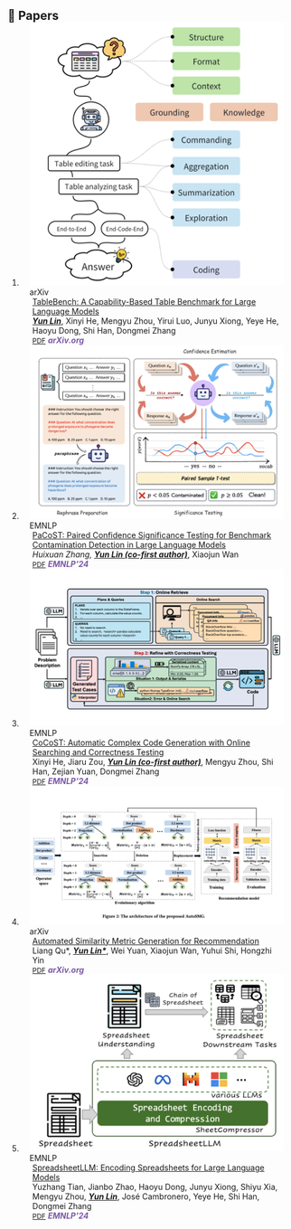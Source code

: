 <h2 id="publications" style="margin: 2px 0px -15px;">📝  Papers</h2>

<div class="publications">
<ol class="bibliography">

<!-- 
<li>
<div class="pub-row">

  <div class="col-sm-3 abbr" style="position: relative;padding-right: 15px;padding-left: 15px;">
    <img src="assets/img/principalmanifold.png" class="teaser img-fluid z-depth-1">
    <abbr class="badge">arXiv</abbr>
  </div>

  <div class="col-sm-9" style="position: relative;padding-right: 15px;padding-left: 20px;">
    <div class="title"><a href="https://arxiv.org/abs/2306.06534">Principal and Self-Consistent Positive Semi-Defnite Manifolds</a></div>
    <div class="author"><strong>Hanchao Zhang, Thaddeus Tarpey</strong></div>
    <div class="periodical"><em>arXiv <strong>(arXiv)</strong>, Aug. 2023.</em></div>
    <div class="links">
    <a href="assets/files/single.html" class="btn btn-sm z-depth-0" role="button" target="_blank" style="font-size:12px;">Website</a>
      <a href="https://arxiv.org/pdf/2306.06534.pdf" class="btn btn-sm z-depth-0" role="button" target="_blank" style="font-size:12px;">PDF</a>
      <a href="https://github.com/Hanchao-Zhang/Self-Consistency-Clustering" class="btn btn-sm z-depth-0" role="button" target="_blank" style="font-size:12px;">GitHub</a>
      <a href="https://pypi.org/project/KTensors/" class="btn btn-sm z-depth-0" role="button" target="_blank" style="font-size:12px;">Package</a>
      <a href="assets/files/KTensors.bib" class="btn btn-sm z-depth-0" role="button" target="_blank" style="font-size:12px;">BibTeX</a>
      <strong><i style="color:#7b5aa6">arXiv.org</i></strong>
    </div>
  </div>
</div>
</li> -->



<li>
<div class="pub-row">

  <div class="col-sm-3 abbr" style="position: relative;padding-right: 15px;padding-left: 15px;">
    <img src="assets/img/tablebench.png" class="teaser img-fluid z-depth-1">
    <abbr class="badge">arXiv</abbr>
  </div>

  <div class="col-sm-9" style="position: relative;padding-right: 15px;padding-left: 20px;">
    <div class="title"><a href="https://arxiv.org/abs/2403.13583">TableBench: A Capability-Based Table Benchmark for Large Language Models</a></div>
    <div class="author"><span style="font-style: italic;"><strong><u>Yun Lin</u></strong></span>, Xinyi He, Mengyu Zhou, Yirui Luo, Junyu Xiong, Yeye He, Haoyu Dong, Shi Han, Dongmei Zhang</div>
    <!-- <div class="periodical"><em>Submitted to EMNLP'24. June, 2024.</em></div> -->
    <div class="links">
      <a href="https://arxiv.org/abs/2403.13583" class="btn btn-sm z-depth-0" role="button" target="_blank" style="font-size:12px;">PDF</a>
      <strong><i style="color:#7b5aa6">arXiv.org</i></strong>
    </div>
  </div>
</div>
</li>


<li>
<div class="pub-row">

  <div class="col-sm-3 abbr" style="position: relative;padding-right: 15px;padding-left: 15px;">
    <img src="assets/img/PoCoST.png" class="teaser img-fluid z-depth-1">
    <abbr class="badge">EMNLP</abbr>
  </div>

  <div class="col-sm-9" style="position: relative;padding-right: 15px;padding-left: 20px;">
    <div class="title"><a href="https://arxiv.org/pdf/2406.18326">PaCoST: Paired Confidence Significance Testing for Benchmark Contamination Detection in Large Language Models</a></div>
    <div class="author"><span style="font-style: italic;">Huixuan Zhang, <strong><u>Yun Lin (co-first author)</u></strong></span>, Xiaojun Wan</div>
    <!-- <div class="periodical"><em>Submitted to EMNLP'24. June, 2024.</em></div> -->
    <div class="links">
      <a href="https://arxiv.org/pdf/2406.18326" class="btn btn-sm z-depth-0" role="button" target="_blank" style="font-size:12px;">PDF</a>
      <strong><i style="color:#7b5aa6">EMNLP'24</i></strong>
    </div>
  </div>
</div>
</li>


<li>
<div class="pub-row">

  <div class="col-sm-3 abbr" style="position: relative;padding-right: 15px;padding-left: 15px;">
    <img src="assets/img/method.png" class="teaser img-fluid z-depth-1">
    <abbr class="badge">EMNLP</abbr>
  </div>

  <div class="col-sm-9" style="position: relative;padding-right: 15px;padding-left: 20px;">
    <div class="title"><a href="https://arxiv.org/abs/2403.13583">CoCoST: Automatic Complex Code Generation with Online Searching and Correctness Testing</a></div>
    <div class="author">Xinyi He, Jiaru Zou, <span style="font-style: italic;"><strong><u>Yun Lin (co-first author)</u></strong></span>, Mengyu Zhou, Shi Han, Zejian Yuan, Dongmei Zhang</div>
    <!-- <div class="periodical"><em>Submitted to ACL'24, Feb. 2024.</em></div> -->
    <div class="links">
      <a href="https://arxiv.org/abs/2403.13583" class="btn btn-sm z-depth-0" role="button" target="_blank" style="font-size:12px;">PDF</a>
      <strong><i style="color:#7b5aa6">EMNLP'24</i></strong>
    </div>
  </div>
</div>
</li>
  

<li>
<div class="pub-row">

  <div class="col-sm-3 abbr" style="position: relative;padding-right: 15px;padding-left: 15px;">
    <img src="assets/img/AutoSMG.png" class="teaser img-fluid z-depth-1">
    <abbr class="badge">arXiv</abbr>
  </div>

  <div class="col-sm-9" style="position: relative;padding-right: 15px;padding-left: 20px;">
    <div class="title"><a href="https://arxiv.org/abs/2404.11818">Automated Similarity Metric Generation for Recommendation</a></div>
    <div class="author">Liang Qu*, <span style="font-style: italic;"><strong><u>Yun Lin*</u></strong></span>, Wei Yuan, Xiaojun Wan, Yuhui Shi, Hongzhi Yin</div>
    <!-- <div class="periodical"><em>Submitted to KDD'24, Feb. 2024.</em></div> -->
        <div class="links">
      <a href="https://arxiv.org/abs/2404.11818" class="btn btn-sm z-depth-0" role="button" target="_blank" style="font-size:12px;">PDF</a>
      <!-- <a href="https://github.com/Hanchao-Zhang/K-Tensors" class="btn btn-sm z-depth-0" role="button" target="_blank" style="font-size:12px;">Code</a> -->
      <strong><i style="color:#7b5aa6">arXiv.org</i></strong>
    </div>
  </div>
</div>
</li>
  

<li>
<div class="pub-row">

  <div class="col-sm-3 abbr" style="position: relative;padding-right: 15px;padding-left: 15px;">
    <img src="assets/img/spreadsheet.png" class="teaser img-fluid z-depth-1">
    <abbr class="badge">EMNLP</abbr>
  </div>

  <div class="col-sm-9" style="position: relative;padding-right: 15px;padding-left: 20px;">
    <div class="title"><a href="https://arxiv.org/pdf/2407.09025">SpreadsheetLLM: Encoding Spreadsheets for Large Language Models</a></div>
    <div class="author">Yuzhang Tian, Jianbo Zhao, Haoyu Dong, Junyu Xiong, Shiyu Xia, Mengyu Zhou, <span style="font-style: italic;"><strong><u>Yun Lin</u></strong></span>, José Cambronero, Yeye He, Shi Han, Dongmei Zhang</div>
    <!-- <div class="periodical"><em>Submitted to EMNLP'24. June, 2024.</em></div> -->
    <div class="links">
      <a href="https://arxiv.org/pdf/2407.09025" class="btn btn-sm z-depth-0" role="button" target="_blank" style="font-size:12px;">PDF</a>
      <!-- <a href="https://github.com/Hanchao-Zhang/K-Tensors" class="btn btn-sm z-depth-0" role="button" target="_blank" style="font-size:12px;">Code</a> -->
      <strong><i style="color:#7b5aa6">EMNLP'24</i></strong>
    </div>
  </div>
</div>
</li>




<br>

</ol>
</div>
